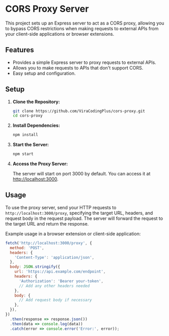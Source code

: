 # CORS Proxy Server

This project sets up an Express server to act as a CORS proxy, allowing you to bypass CORS restrictions when making requests to external APIs from your client-side applications or browser extensions.

## Features

- Provides a simple Express server to proxy requests to external APIs.
- Allows you to make requests to APIs that don't support CORS.
- Easy setup and configuration.

## Setup

1. **Clone the Repository:**

    ```sh
    git clone https://github.com/ViraCodingPlus/cors-proxy.git
    cd cors-proxy
    ```

2. **Install Dependencies:**

    ```sh
    npm install
    ```

3. **Start the Server:**

    ```sh
    npm start
    ```

4. **Access the Proxy Server:**

    The server will start on port 3000 by default. You can access it at [http://localhost:3000](http://localhost:3000).

## Usage

To use the proxy server, send your HTTP requests to `http://localhost:3000/proxy`, specifying the target URL, headers, and request body in the request payload. The server will forward the request to the target URL and return the response.

Example usage in a browser extension or client-side application:

```javascript
fetch('http://localhost:3000/proxy', {
  method: 'POST',
  headers: {
    'Content-Type': 'application/json',
  },
  body: JSON.stringify({
    url: 'https://api.example.com/endpoint',
    headers: {
      'Authorization': 'Bearer your-token',
      // Add any other headers needed
    },
    body: {
      // Add request body if necessary
    },
  }),
})
  .then(response => response.json())
  .then(data => console.log(data))
  .catch(error => console.error('Error:', error));
